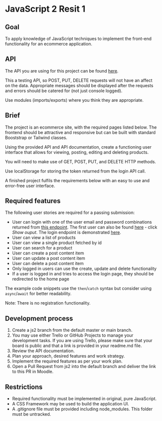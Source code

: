 # JavaScript 2 Resit 1

## Goal

To apply knowledge of JavaScript techniques to implement the front-end functionality for an ecommerce application.

## API

The API you are using for this project can be found [here](https://dummyjson.com/docs).

This a testing API, so POST, PUT, DELETE requests will not have an affect on the data. Appropriate messages should be displayed after the requests and errors should be catered for (not just console logged).

Use modules (imports/exports) where you think they are appropriate.

## Brief

The project is an ecommerce site, with the required pages listed below. The frontend should be attractive and responsive but can be built with standard Booststrap or Tailwind classes.

Using the provided API and API documentation, create a functioning user interface that allows for viewing, posting, editing and deleting products.

You will need to make use of GET, POST, PUT, and DELETE HTTP methods.

Use localStorage for storing the token returned from the login API call.

A finished project fulfils the requirements below with an easy to use and error-free user interface.

## Required features

The following user stories are required for a passing submission:

- User can login with one of the user email and password combinations returned from [this endpoint](https://dummyjson.com/users). The first user can also be found [here](https://dummyjson.com/docs/users) - click _Show ouput_. The login endpoint is demonstrated [here](https://dummyjson.com/docs/auth).
- User can view a list of products
- User can view a single product fetched by id
- User can search for a product
- User can create a post content item
- User can update a post content item
- User can delete a post content item
- Only logged in users can use the create, update and delete functionality
- If a user is logged in and tries to access the login page, they should be redirected to the home page

The example code snippets use the `then`/`catch` syntax but consider using `async`/`await` for better readability.

Note: There is no registration functionality.

## Development process

1. Create a js2 branch from the default master or main branch.
2. You may use either Trello or GitHub Projects to manage your development tasks. If you are using Trello, please make sure that your board is public and that a link is provided in your readme.md file.
3. Review the API documentation.
4. Plan your approach, desired features and work strategy.
5. Implement the required features as per your work plan.
6. Open a Pull Request from js2 into the default branch and deliver the link to this PR in Moodle.

## Restrictions

- Required functionality must be implemented in original, pure JavaScript.
- A CSS Framework may be used to build the application UI.
- A .gitignore file must be provided including node_modules. This folder must be untracked.
